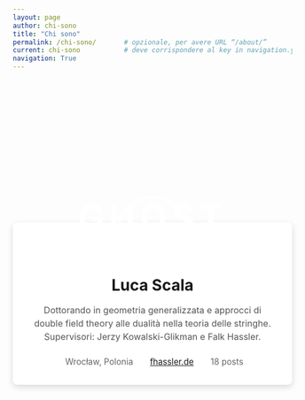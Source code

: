 ```yaml
---
layout: page
author: chi-sono
title: "Chi sono"
permalink: /chi-sono/       # opzionale, per avere URL “/about/”
current: chi-sono           # deve corrispondere al key in navigation.yml
navigation: True
---
```

<!-- 1) Stili inline per hero e card profilo -->
<style>
/* nascondi l’header standard */
header.main-header { display: none !important; }

/* HERO BANNER */
.hero {
  width: 100%;
  height: 320px;
  background: url('{{ "/assets/images/ghost-bg.jpg" | relative_url }}')
              center/cover no-repeat;
  position: relative;
}
.hero .hero-title {
  position: absolute;
  top: 50%;
  left: 50%;
  transform: translate(-50%,-50%);
  color: #fff;
  font-size: 4rem;
  text-transform: uppercase;
  letter-spacing: .5rem;
}

/* PROFILE CARD */
.profile-card {
  max-width: 600px;
  margin: -60px auto 2rem;
  background: #fff;
  padding: 2rem;
  box-shadow: 0 4px 12px rgba(0,0,0,0.15);
  border-radius: 8px;
  text-align: center;
}
.profile-card .avatar {
  width: 120px;
  height: 120px;
  margin: -80px auto 1rem;
  background: url('{{ "/assets/images/luca.jpg" | relative_url }}')
              center/cover no-repeat;
  border-radius: 50%;
  border: 4px solid #fff;
}
.profile-card h1 {
  margin: .5rem 0;
  font-size: 1.75rem;
}
.profile-card p.bio {
  font-size: 1rem;
  color: #555;
  line-height: 1.5;
  margin-bottom: 1.5rem;
}
.profile-card .meta-list {
  list-style: none;
  display: flex;
  justify-content: center;
  gap: 1.5rem;
  font-size: .95rem;
  color: #666;
  padding: 0; margin: 0;
}
.profile-card .meta-list li {
  display: flex;
  align-items: center;
  gap: .4rem;
}
</style>

<!-- 2) HERO SECTION -->
<section class="hero">
  <h1 class="hero-title">ghost</h1>
</section>

<!-- 3) PROFILE CARD -->
<section class="profile-card">
  <div class="avatar"></div>
  <h1>Luca Scala</h1>
  <p class="bio">
    Dottorando in geometria generalizzata e approcci di double field theory
    alle dualità nella teoria delle stringhe. Supervisori:
    Jerzy Kowalski-Glikman e Falk Hassler.
  </p>
  <ul class="meta-list">
    <li><i class="fas fa-map-marker-alt"></i>Wrocław, Polonia</li>
    <li>
      <i class="fas fa-link"></i>
      <a href="https://www.fhassler.de/group" target="_blank" rel="noopener">
        fhassler.de
      </a>
    </li>
    <li><i class="fas fa-file-alt"></i>18 posts</li>
  </ul>
</section>

<!-- 4) Qui puoi continuare con altri paragrafi Markdown -->
